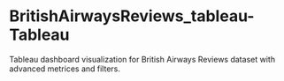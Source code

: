 # BritishAirwaysReviews_tableau-Tableau
Tableau dashboard visualization for British Airways Reviews dataset with advanced metrices and filters.
